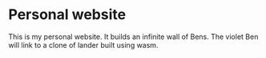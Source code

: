 # Personal website

This is my personal website. It builds an infinite wall of Bens. The violet Ben will link to a
clone of lander built using wasm.
